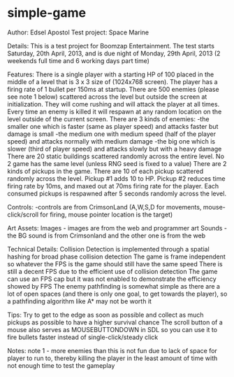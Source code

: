 simple-game
===========

Author: Edsel Apostol
Test project: Space Marine

Details:
This is a test project for Boomzap Entertainment.
The test starts Saturday, 20th April, 2013, and is due night of Monday, 29th April, 2013 (2 weekends full time and 6 working days part time)

Features:
There is a single player with a starting HP of 100 placed in the middle of a level that is 3 x 3 size of (1024x768 screen).
The player has a firing rate of 1 bullet per 150ms at startup.
There are 500 enemies (please see note 1 below) scattered across the level but outside the screen at initialization. 
They will come rushing and will attack the player at all times.
Every time an enemy is killed it will respawn at any random location on the level outside of the current screen.
There are 3 kinds of enemies: 
-the smaller one which is faster (same as player speed) and attacks faster but damage is small
-the medium one with medium speed (half of the player speed) and attacks normally with medium damage
-the big one which is slower (third of player speed) and attacks slowly but with a heavy damage
There are 20 static buildings scattered randomly across the entire level. No 2 game has the same level (unless RNG seed is fixed to a value)
There are 2 kinds of pickups in the game.
There are 10 of each pickup scattered randomly across the level.
Pickup #1 adds 10 to HP.
Pickup #2 reduces time firing rate by 10ms, and maxed out at 70ms firing rate for the player.
Each consumed pickups is respawned after 5 seconds randomly across the level.

Controls:
-controls are from CrimsonLand (A,W,S,D for movements, mouse-click/scroll for firing, mouse pointer location is the target)

Art Assets:
Images - images are from the web and programmer art
Sounds - the BG sound is from Crimsonland and the other one is from the web

Technical Details:
Collision Detection is implemented through a spatial hashing for broad phase collision detection
The game is frame independent so whatever the FPS is the game should still have the same speed
There is still a decent FPS due to the efficient use of collision detection
The game can use an FPS cap but it was not enabled to demonstrate the efficiency showed by FPS
The enemy pathfinding is somewhat simple as there are a lot of open spaces (and there is only one goal, to get towards the player), so a pathfinding algorithm like A* may not be worth it
 
Tips:
Try to get to the edge as soon as possible and collect as much pickups as possible to have a higher survival chance
The scroll button of a mouse also serves as MOUSEBUTTONDOWN in SDL so you can use it to fire bullets faster instead of single-click/steady click
 
Notes:
note 1 - more enemies than this is not fun due to lack of space for player to run to, thereby killing the player in the least amount of time with not enough time to test the gameplay
